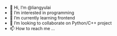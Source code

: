 - 👋 Hi, I’m @liangyulai
- 👀 I’m interested in programming
- 🌱 I’m currently learning frontend
- 💞️ I’m looking to collaborate on Python/C++ project
- 📫 How to reach me ...

<!---
liangyulai/liangyulai is a ✨ special ✨ repository because its `README.md` (this file) appears on your GitHub profile.
You can click the Preview link to take a look at your changes.
--->
